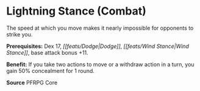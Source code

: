 ﻿---
cssclass: [feats]

---
# Lightning Stance (Combat)

The speed at which you move makes it nearly impossible for opponents to strike you.

**Prerequisites:** Dex 17, _[[feats/Dodge|Dodge]]_, _[[feats/Wind Stance|Wind Stance]]_, base attack bonus +11.

**Benefit:** If you take two actions to move or a withdraw action in a turn, you gain 50% concealment for 1 round.

**Source** PFRPG Core